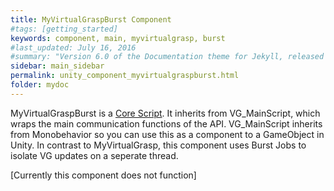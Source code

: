 ```yaml
---
title: MyVirtualGraspBurst Component
#tags: [getting_started]
keywords: component, main, myvirtualgrasp, burst
#last_updated: July 16, 2016
#summary: "Version 6.0 of the Documentation theme for Jekyll, released July 4, 2016, implements relative links so you can view the files offline or on any server without configuring urls and baseurls. Additionally, you can store pages in subdirectories. Templates for alerts and images are available."
sidebar: main_sidebar
permalink: unity_component_myvirtualgraspburst.html
folder: mydoc
---
```


MyVirtualGraspBurst is a <a href="#" data-toggle="tooltip" data-original-title="{{site.data.glossary.CoreScript}}">Core Script</a>. 
It inherits from VG_MainScript, which wraps the main communication functions of the API. 
VG_MainScript inherits from Monobehavior so you can use this as a component to a GameObject in Unity. 
In contrast to MyVirtualGrasp, this component uses Burst Jobs to isolate VG updates on a seperate thread.

[Currently this component does not function]


